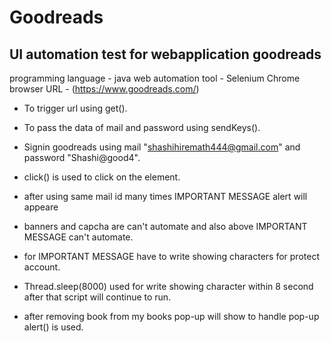 # Goodreads
## UI automation test for webapplication goodreads
programming language - java
web automation tool - Selenium
Chrome browser
URL - (https://www.goodreads.com/)

- To trigger url using get().
- To pass the data of mail and password using sendKeys().
- Signin goodreads using mail "shashihiremath444@gmail.com" and password "Shashi@good4".
- click() is used to click on the element.

- after using same mail id many times IMPORTANT MESSAGE alert will appeare
- banners and capcha are can't automate and also above IMPORTANT MESSAGE can't automate.
- for IMPORTANT MESSAGE have to write showing characters for protect account.
- Thread.sleep(8000) used for write showing character within 8 second after that script will continue to run.
- after removing book from my books pop-up will show to handle pop-up alert() is used.

